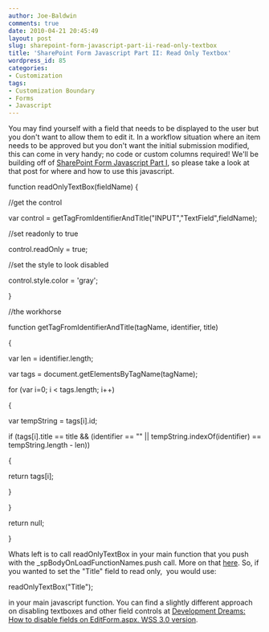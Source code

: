 ```yaml
---
author: Joe-Baldwin
comments: true
date: 2010-04-21 20:45:49
layout: post
slug: sharepoint-form-javascript-part-ii-read-only-textbox
title: 'SharePoint Form Javascript Part II: Read Only Textbox'
wordpress_id: 85
categories:
- Customization
tags:
- Customization Boundary
- Forms
- Javascript
---
```


You may find yourself with a field that needs to be displayed to the user but you don't want to allow them to edit it. In a workflow situation where an item needs to be approved but you don't want the initial submission modified, this can come in very handy; no code or custom columns required! We'll be building off of [SharePoint Form Javascript Part I](http://www.joesharepoint.com/?p=65), so please take a look at that post for where and how to use this javascript.


function readOnlyTextBox(fieldName)
{




//get the control




var control = getTagFromIdentifierAndTitle("INPUT","TextField",fieldName);




//set readonly to true




control.readOnly = true;




//set the style to look disabled




control.style.color = 'gray';




}










//the workhorse




function getTagFromIdentifierAndTitle(tagName, identifier, title)




{




var len = identifier.length;




var tags = document.getElementsByTagName(tagName);




for (var i=0; i < tags.length; i++)




{




var tempString = tags[i].id;




if (tags[i].title == title && (identifier == "" || tempString.indexOf(identifier) == tempString.length - len))




{




return tags[i];




}




}




return null;




}


Whats left is to call readOnlyTextBox in your main function that you push with the _spBodyOnLoadFunctionNames.push call. More on that [here](http://www.joesharepoint.com/?p=65). So, if you wanted to set the "Title" field to read only,  you would use:

readOnlyTextBox("Title");

in your main javascript function. You can find a slightly different approach on disabling textboxes and other field controls at [Development Dreams: How to disable fields on EditForm.aspx. WSS 3.0 version](http://devdreams.blogspot.com/2007/02/customizing-editformaspx-in-sharepoint.html).
